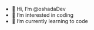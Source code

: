 - 👋 Hi, I’m @oshadaDev
- 👀 I’m interested in coding
- 🌱 I’m currently learning to code
<!---
oshadaDev/oshadaDev is a ✨ special ✨ repository because its `README.md` (this file) appears on your GitHub profile.
You can click the Preview link to take a look at your changes.
--->

<!--I'm from branch1 -->